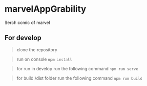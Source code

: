 # marvelAppGrability
Serch comic of marvel

## For develop

> clone the repository

> run on console `npm install`

> for run in develop run the following command `npm run serve`

> for build /dist folder run the following command `npm run build`
